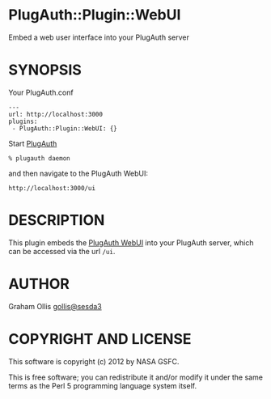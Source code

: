 # PlugAuth::Plugin::WebUI

Embed a web user interface into your PlugAuth server

# SYNOPSIS

Your PlugAuth.conf

    ---
    url: http://localhost:3000
    plugins:
     - PlugAuth::Plugin::WebUI: {}

Start [PlugAuth](https://metacpan.org/pod/PlugAuth)

    % plugauth daemon

and then navigate to the PlugAuth WebUI:

    http://localhost:3000/ui

# DESCRIPTION

This plugin embeds the [PlugAuth WebUI](https://metacpan.org/pod/PlugAuth::WebUI) into your PlugAuth server,
which can be accessed via the url `/ui`.

# AUTHOR

Graham Ollis <gollis@sesda3>

# COPYRIGHT AND LICENSE

This software is copyright (c) 2012 by NASA GSFC.

This is free software; you can redistribute it and/or modify it under
the same terms as the Perl 5 programming language system itself.
